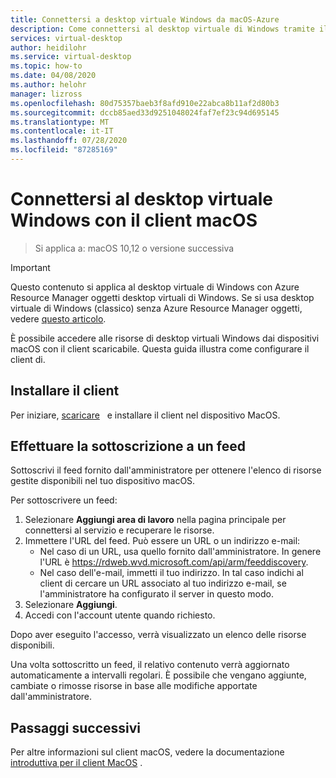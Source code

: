 ```yaml
---
title: Connettersi a desktop virtuale Windows da macOS-Azure
description: Come connettersi al desktop virtuale di Windows tramite il client macOS.
services: virtual-desktop
author: heidilohr
ms.service: virtual-desktop
ms.topic: how-to
ms.date: 04/08/2020
ms.author: helohr
manager: lizross
ms.openlocfilehash: 80d75357baeb3f8afd910e22abca8b11af2d80b3
ms.sourcegitcommit: dccb85aed33d9251048024faf7ef23c94d695145
ms.translationtype: MT
ms.contentlocale: it-IT
ms.lasthandoff: 07/28/2020
ms.locfileid: "87285169"
---
```

# <a name="connect-to-windows-virtual-desktop-with-the-macos-client"></a>Connettersi al desktop virtuale Windows con il client macOS

> Si applica a: macOS 10,12 o versione successiva

>[!IMPORTANT]
>Questo contenuto si applica al desktop virtuale di Windows con Azure Resource Manager oggetti desktop virtuali di Windows. Se si usa desktop virtuale di Windows (classico) senza Azure Resource Manager oggetti, vedere [questo articolo](./virtual-desktop-fall-2019/connect-macos-2019.md).

È possibile accedere alle risorse di desktop virtuali Windows dai dispositivi macOS con il client scaricabile. Questa guida illustra come configurare il client di.

## <a name="install-the-client"></a>Installare il client

Per iniziare, [scaricare](https://apps.apple.com/app/microsoft-remote-desktop/id1295203466?mt=12)   e installare il client nel dispositivo MacOS.

## <a name="subscribe-to-a-feed"></a>Effettuare la sottoscrizione a un feed

Sottoscrivi il feed fornito dall'amministratore per ottenere l'elenco di risorse gestite disponibili nel tuo dispositivo macOS.

Per sottoscrivere un feed:

1. Selezionare **Aggiungi area di lavoro** nella pagina principale per connettersi al servizio e recuperare le risorse.
2. Immettere l'URL del feed. Può essere un URL o un indirizzo e-mail:
   - Nel caso di un URL, usa quello fornito dall'amministratore. In genere l'URL è <https://rdweb.wvd.microsoft.com/api/arm/feeddiscovery>.
   - Nel caso dell'e-mail, immetti il tuo indirizzo. In tal caso indichi al client di cercare un URL associato al tuo indirizzo e-mail, se l'amministratore ha configurato il server in questo modo.
3. Selezionare **Aggiungi**.
4. Accedi con l'account utente quando richiesto.

Dopo aver eseguito l'accesso, verrà visualizzato un elenco delle risorse disponibili.

Una volta sottoscritto un feed, il relativo contenuto verrà aggiornato automaticamente a intervalli regolari. È possibile che vengano aggiunte, cambiate o rimosse risorse in base alle modifiche apportate dall'amministratore.

## <a name="next-steps"></a>Passaggi successivi

Per altre informazioni sul client macOS, vedere la documentazione [introduttiva per il client MacOS](/windows-server/remote/remote-desktop-services/clients/remote-desktop-mac/) .
